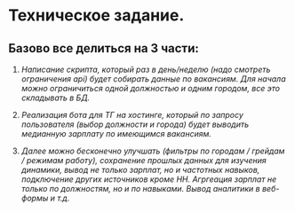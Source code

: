 # Техническое задание.

## Базово все делиться на 3 части:

1) *Написание скрипта, который раз в день/неделю (надо смотреть ограничения api) будет собирать данные по вакансиям. Для начала можно ограничиться одной должностью и одним городом, все это складывать в БД.*

2) *Реализация бота для ТГ на хостинге, который по запросу пользователя (выбор должности и города) будет выводить медианную зарплату по имеющимся вакансиям.*


3) *Далее можно бесконечно улучшать (фильтры по городам / грейдам / режимам работу), сохранение прошлых данных для изучения динамики, вывод не только зарплат, но и частотных навыков, подключение других источников кроме HH. Агргеация зарплат не только по должностям, но и по навыками. Вывод аналитики в веб-формы и т.д.*
